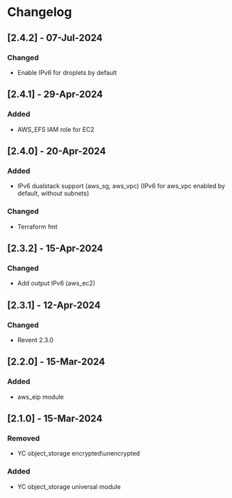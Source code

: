 # Changelog

## [2.4.2] - 07-Jul-2024
### Changed
- Enable IPv6 for droplets by default

## [2.4.1] - 29-Apr-2024
### Added
- AWS_EFS IAM role for EC2

## [2.4.0] - 20-Apr-2024
### Added
- IPv6 dualstack support (aws_sg, aws_vpc) (IPv6 for aws_vpc enabled by default, without subnets)
### Changed
- Terraform fmt

## [2.3.2] - 15-Apr-2024
### Changed
- Add output IPv6 (aws_ec2)

## [2.3.1] - 12-Apr-2024
### Changed
- Revent 2.3.0

## [2.2.0] - 15-Mar-2024
### Added
- aws_eip module

## [2.1.0] - 15-Mar-2024
### Removed
- YC object_storage encrypted\unencrypted

### Added
- YC object_storage universal module